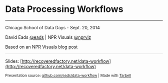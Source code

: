 # Data Processing Workflows

<hr/>

Chicago School of Data Days - Sept. 20, 2014

David Eads [@eads](http://twitter.com/eads) | NPR Visuals [@nprviz](http://twitter.com/nprviz)

Based on an [NPR Visuals blog post](http://blog.apps.npr.org/2014/09/02/reusable-data-processing.html)

<hr/>

Slides: [http://recoveredfactory.net/data-workflow](http://recoveredfactory.net/data-workflow)

<small>Presentation source: [github.com/eads/data-workflow](http://github.com/eads/data-workflow) | Made with [Tarbell](http://tarbell.tribapps.com)</small>

